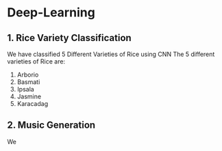 # Deep-Learning

## 1. Rice Variety Classification

We have classified 5 Different Varieties of Rice using CNN
The 5 different varieties of Rice are:
1. Arborio
2. Basmati
3. Ipsala
4. Jasmine
5. Karacadag


## 2. Music Generation

We

